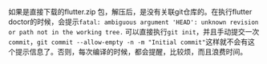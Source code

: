 如果是直接下载的flutter.zip 包，解压后，是没有关联git仓库的。在执行flutter doctor的时候，会提示`fatal: ambiguous argument 'HEAD': unknown revision or path not in the working tree.` 可以直接执行`git init`，并且手动提交一次`commit`，`git commit --allow-empty -n -m "Initial commit"`这样就不会有这个提示信息了。否则，每次编译的时候，都会提醒，比较烦，而且浪费时间。

